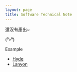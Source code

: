 ```yaml
---
layout: page
title: Software Technical Note
---
```



還沒有產出~

(⁰▿⁰)


Example
* [Hyde](http://hyde.getpoole.com)
* [Lanyon](http://lanyon.getpoole.com)